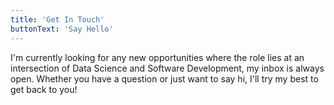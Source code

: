 ```yaml
---
title: 'Get In Touch'
buttonText: 'Say Hello'
---
```


I'm currently looking for any new opportunities where the role lies at an intersection of Data Science and Software Development, my inbox is always open. Whether you have a question or just want to say hi, I'll try my best to get back to you!
